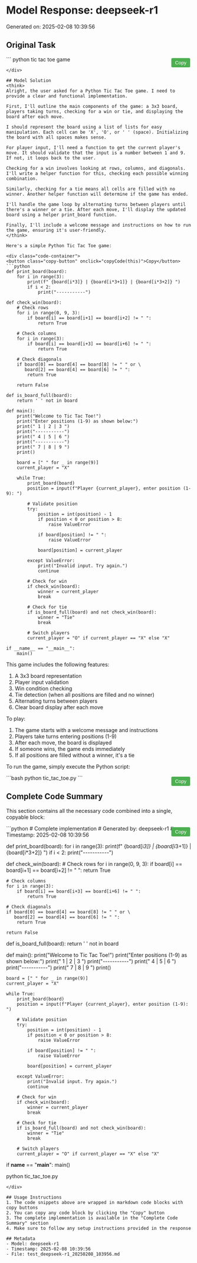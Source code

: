 # Model Response: deepseek-r1
Generated on: 2025-02-08 10:39:56


<style>
.copy-button {
    position: absolute;
    top: 5px;
    right: 5px;
    padding: 5px 10px;
    background-color: #4CAF50;
    color: white;
    border: none;
    border-radius: 3px;
    cursor: pointer;
    z-index: 1;
}
.code-container {
    position: relative;
    margin: 10px 0;
}
.copy-button:hover {
    background-color: #45a049;
}
.copy-button:active {
    background-color: #3d8b40;
}
</style>

<script>
function copyCode(buttonElement) {
    const codeBlock = buttonElement.parentElement.querySelector('code');
    const range = document.createRange();
    range.selectNode(codeBlock);
    window.getSelection().removeAllRanges();
    window.getSelection().addRange(range);
    try {
        document.execCommand('copy');
        buttonElement.textContent = 'Copied!';
        setTimeout(() => {
            buttonElement.textContent = 'Copy';
        }, 2000);
    } catch(e) {
        console.error('Failed to copy text:', e);
        buttonElement.textContent = 'Failed to copy';
    }
    window.getSelection().removeAllRanges();
}
</script>


## Original Task
<div class="code-container">
<button class="copy-button" onclick="copyCode(this)">Copy</button>
```
python tic tac toe game

```
</div>

## Model Solution
<think>
Alright, the user asked for a Python Tic Tac Toe game. I need to provide a clear and functional implementation.

First, I'll outline the main components of the game: a 3x3 board, players taking turns, checking for a win or tie, and displaying the board after each move.

I should represent the board using a list of lists for easy manipulation. Each cell can be 'X', 'O', or ' ' (space). Initializing the board with all spaces makes sense.

For player input, I'll need a function to get the current player's move. It should validate that the input is a number between 1 and 9. If not, it loops back to the user.

Checking for a win involves looking at rows, columns, and diagonals. I'll write a helper function for this, checking each possible winning combination.

Similarly, checking for a tie means all cells are filled with no winner. Another helper function will determine if the game has ended.

I'll handle the game loop by alternating turns between players until there's a winner or a tie. After each move, I'll display the updated board using a helper print_board function.

Finally, I'll include a welcome message and instructions on how to run the game, ensuring it's user-friendly.
</think>

Here's a simple Python Tic Tac Toe game:

<div class="code-container">
<button class="copy-button" onclick="copyCode(this)">Copy</button>
```python
def print_board(board):
    for i in range(3):
        print(f" {board[i*3]} | {board[i*3+1]} | {board[i*3+2]} ")
        if i < 2:
            print("-----------")

def check_win(board):
    # Check rows
    for i in range(0, 9, 3):
        if board[i] == board[i+1] == board[i+2] != " ":
            return True
    
    # Check columns
    for i in range(3):
        if board[i] == board[i+3] == board[i+6] != " ":
            return True
    
    # Check diagonals
    if board[0] == board[4] == board[8] != " " or \
       board[2] == board[4] == board[6] != " ":
        return True
    
    return False

def is_board_full(board):
    return ' ' not in board

def main():
    print("Welcome to Tic Tac Toe!")
    print("Enter positions (1-9) as shown below:")
    print(" 1 | 2 | 3 ")
    print("-----------")
    print(" 4 | 5 | 6 ")
    print("-----------")
    print(" 7 | 8 | 9 ")
    print()
    
    board = [" " for _ in range(9)]
    current_player = "X"
    
    while True:
        print_board(board)
        position = input(f"Player {current_player}, enter position (1-9): ")
        
        # Validate position
        try:
            position = int(position) - 1
            if position < 0 or position > 8:
                raise ValueError
            
            if board[position] != " ":
                raise ValueError
                
            board[position] = current_player
        
        except ValueError:
            print("Invalid input. Try again.")
            continue
        
        # Check for win
        if check_win(board):
            winner = current_player
            break
        
        # Check for tie
        if is_board_full(board) and not check_win(board):
            winner = "Tie"
            break
        
        # Switch players
        current_player = "O" if current_player == "X" else "X"

if __name__ == "__main__":
    main()
```
</div>

This game includes the following features:

1. A 3x3 board representation
2. Player input validation
3. Win condition checking
4. Tie detection (when all positions are filled and no winner)
5. Alternating turns between players
6. Clear board display after each move

To play:
1. The game starts with a welcome message and instructions
2. Players take turns entering positions (1-9)
3. After each move, the board is displayed
4. If someone wins, the game ends immediately
5. If all positions are filled without a winner, it's a tie

To run the game, simply execute the Python script:

<div class="code-container">
<button class="copy-button" onclick="copyCode(this)">Copy</button>
```bash
python tic_tac_toe.py
```
</div>

## Complete Code Summary
This section contains all the necessary code combined into a single, copyable block:

<div class="code-container">
<button class="copy-button" onclick="copyCode(this)">Copy</button>
```python
# Complete implementation
# Generated by: deepseek-r1
# Timestamp: 2025-02-08 10:39:56

def print_board(board):
    for i in range(3):
        print(f" {board[i*3]} | {board[i*3+1]} | {board[i*3+2]} ")
        if i < 2:
            print("-----------")

def check_win(board):
    # Check rows
    for i in range(0, 9, 3):
        if board[i] == board[i+1] == board[i+2] != " ":
            return True
    
    # Check columns
    for i in range(3):
        if board[i] == board[i+3] == board[i+6] != " ":
            return True
    
    # Check diagonals
    if board[0] == board[4] == board[8] != " " or \
       board[2] == board[4] == board[6] != " ":
        return True
    
    return False

def is_board_full(board):
    return ' ' not in board

def main():
    print("Welcome to Tic Tac Toe!")
    print("Enter positions (1-9) as shown below:")
    print(" 1 | 2 | 3 ")
    print("-----------")
    print(" 4 | 5 | 6 ")
    print("-----------")
    print(" 7 | 8 | 9 ")
    print()
    
    board = [" " for _ in range(9)]
    current_player = "X"
    
    while True:
        print_board(board)
        position = input(f"Player {current_player}, enter position (1-9): ")
        
        # Validate position
        try:
            position = int(position) - 1
            if position < 0 or position > 8:
                raise ValueError
            
            if board[position] != " ":
                raise ValueError
                
            board[position] = current_player
        
        except ValueError:
            print("Invalid input. Try again.")
            continue
        
        # Check for win
        if check_win(board):
            winner = current_player
            break
        
        # Check for tie
        if is_board_full(board) and not check_win(board):
            winner = "Tie"
            break
        
        # Switch players
        current_player = "O" if current_player == "X" else "X"

if __name__ == "__main__":
    main()


python tic_tac_toe.py

```
</div>

## Usage Instructions
1. The code snippets above are wrapped in markdown code blocks with copy buttons
2. You can copy any code block by clicking the "Copy" button
3. The complete implementation is available in the "Complete Code Summary" section
4. Make sure to follow any setup instructions provided in the response

## Metadata
- Model: deepseek-r1
- Timestamp: 2025-02-08 10:39:56
- File: test_deepseek-r1_20250208_103956.md
